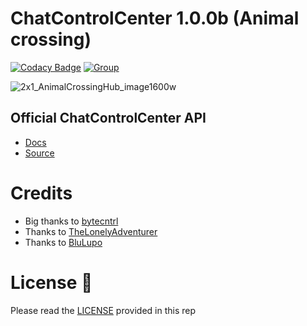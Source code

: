 # ChatControlCenter 1.0.0b (Animal crossing)
[![Codacy Badge](https://app.codacy.com/project/badge/Grade/7ac92425954f4650b3b8bbbaf01073e8)](https://app.codacy.com/gh/Squirrel-Network/Nebula10/dashboard?utm_source=gh&utm_medium=referral&utm_content=&utm_campaign=Badge_grade)
[![Group](https://img.shields.io/badge/Group-SquirrelNetwork-blue)](https://t.me/squirrelnetwork)

![2x1_AnimalCrossingHub_image1600w](https://github.com/ChatControlCenter/chatcontrolcenter/assets/11424277/099b0a35-b608-403c-9b21-6a3b372f3ea0)

## Official ChatControlCenter API
- <a href="https://api.chatcontrolcenter.it">Docs</a>
- <a href="https://github.com/ChatControlCenter/api">Source</a>

# Credits
- Big thanks to <a href="https://github.com/bytecntrl">bytecntrl</a>
- Thanks to <a href="https://github.com/TheLonelyAdventurer">TheLonelyAdventurer</a>
- Thanks to <a href="https://github.com/BluLupo">BluLupo</a>

# License 📄

Please read the <a href="https://github.com/ChatControlCenter/chatcontrolcenter/blob/master/LICENSE">LICENSE</a> provided in this rep
